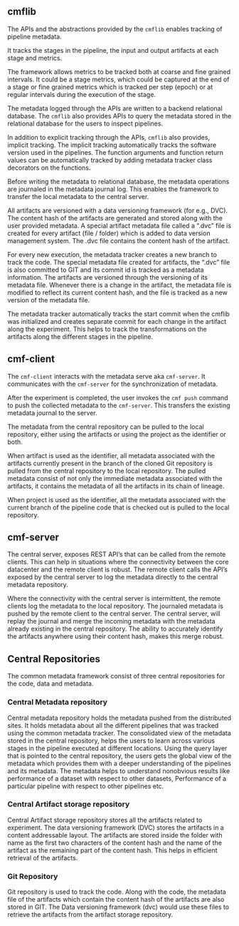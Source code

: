 ## cmflib

The APIs and the abstractions provided by the `cmflib` enables tracking of pipeline metadata. 

It tracks the stages in the pipeline, the input and output artifacts at each stage and metrics. 

The framework allows metrics to be tracked both at coarse and fine grained intervals. It could be a stage metrics, which could be captured at the end of a stage or fine grained metrics which is tracked per step (epoch) or at regular intervals during the execution of the stage. 

The metadata logged through the APIs are written to a backend relational database. The `cmflib` also provides APIs to query the metadata stored in the relational database for the users to inspect pipelines.   

In addition to explicit tracking through the APIs, `cmflib` also provides, implicit tracking. The implicit tracking automatically tracks the software version used in the pipelines. The function arguments and function return values can be automatically tracked by adding metadata tracker class decorators on the functions. 

Before writing the metadata to relational database, the metadata operations are journaled in the metadata journal log. This enables the framework to transfer the local metadata to the central server. 

All artifacts are versioned with a data versioning framework (for e.g., DVC). The content hash of the artifacts are generated and stored along with the user provided metadata. A special artifact metadata file called a “.dvc” file is created for every artifact (file / folder) which is added to data version management system. The .dvc file contains the content hash of the artifact.  

For every new execution, the metadata tracker creates a new branch to track the code. The special metadata file created for artifacts, the “.dvc” file is also committed to GIT and its commit id is tracked as a metadata information.  The artifacts are versioned through the versioning of its metadata file. Whenever there is a change in the artifact, the metadata file is modified to reflect its current content hash, and the file is tracked as a new version of the metadata file.  

The metadata tracker automatically tracks the start commit when the cmflib was initialized and creates separate commit for each change in the artifact along the experiment. This helps to track the transformations on the artifacts along the different stages in the pipeline. 

## cmf-client 

The `cmf-client` interacts with the metadata serve aka `cmf-server`. It communicates with the `cmf-server` for the synchronization of metadata.  

After the experiment is completed, the user invokes the `cmf push` command to push the collected metadata to the `cmf-server`. This transfers the existing metadata journal to the server.  

The metadata from the central repository can be pulled to the local repository, either using the artifacts or using the project as the identifier or both. 

When artifact is used as the identifier, all metadata associated with the artifacts currently present in the branch of the cloned Git repository is pulled from the central repository to the local repository. The pulled metadata consist of not only the immediate metadata associated with the artifacts, it contains the metadata of all the artifacts in its chain of lineage. 

When project is used as the identifier, all the metadata associated with the current branch of the pipeline code that is checked out is pulled to the local repository. 

## cmf-server 

The central server, exposes REST API’s that can be called from the remote clients. This can help in situations where the connectivity between the core datacenter and the remote client is robust. The remote client calls the API’s exposed by the central server to log the metadata directly to the central metadata repository.  

Where the connectivity with the central server is intermittent, the remote clients log the metadata to the local repository. The journaled metadata is pushed by the remote client to the central server. The central server, will replay the journal and merge the incoming metadata with the metadata already existing in the central repository. The ability to accurately identify the artifacts anywhere using their content hash, makes this merge robust. 

## Central Repositories 

The common metadata framework consist of three central repositories for the code, data and metadata. 

### Central Metadata repository 

Central metadata repository holds the metadata pushed from the distributed sites. It holds metadata about all the different pipelines that was tracked using the common metadata tracker.  The consolidated view of the metadata stored in the central repository, helps the users to learn across various stages in the pipeline executed at different locations. Using the query layer that is pointed to the central repository, the users gets the global view of the metadata which provides them with a deeper understanding of the pipelines and its metadata.  The metadata helps to understand nonobvious results like performance of a dataset with respect to other datasets, Performance of a particular pipeline with respect to other pipelines etc. 

### Central Artifact storage repository 

Central Artifact storage repository stores all the artifacts related to experiment. The data versioning framework (DVC) stores the artifacts in a content addressable layout. The artifacts are stored inside the folder with name as the first two characters of the content hash and the name of the artifact as the remaining part of the content hash. This helps in efficient retrieval of the artifacts.   

### Git Repository 

Git repository is used to track the code. Along with the code, the metadata file of the artifacts which contain the content hash of the artifacts are also stored in GIT. The Data versioning framework (dvc) would use these files to retrieve the artifacts from the artifact storage repository. 
